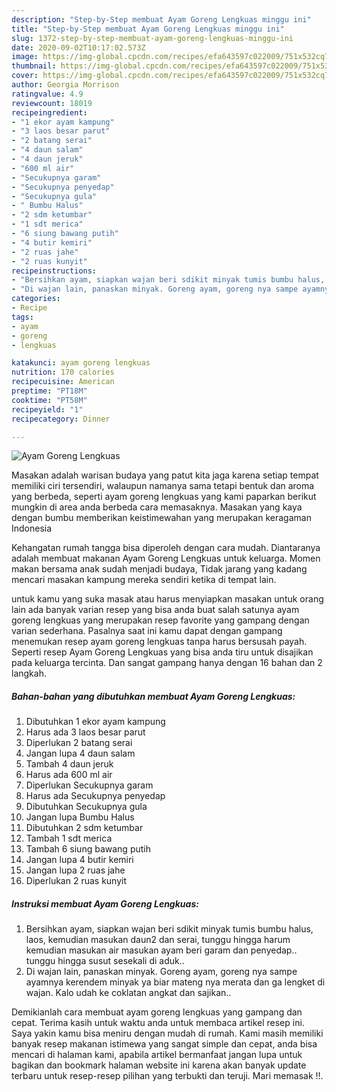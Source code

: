 ```yaml
---
description: "Step-by-Step membuat Ayam Goreng Lengkuas minggu ini"
title: "Step-by-Step membuat Ayam Goreng Lengkuas minggu ini"
slug: 1372-step-by-step-membuat-ayam-goreng-lengkuas-minggu-ini
date: 2020-09-02T10:17:02.573Z
image: https://img-global.cpcdn.com/recipes/efa643597c022009/751x532cq70/ayam-goreng-lengkuas-foto-resep-utama.jpg
thumbnail: https://img-global.cpcdn.com/recipes/efa643597c022009/751x532cq70/ayam-goreng-lengkuas-foto-resep-utama.jpg
cover: https://img-global.cpcdn.com/recipes/efa643597c022009/751x532cq70/ayam-goreng-lengkuas-foto-resep-utama.jpg
author: Georgia Morrison
ratingvalue: 4.9
reviewcount: 18019
recipeingredient:
- "1 ekor ayam kampung"
- "3 laos besar parut"
- "2 batang serai"
- "4 daun salam"
- "4 daun jeruk"
- "600 ml air"
- "Secukupnya garam"
- "Secukupnya penyedap"
- "Secukupnya gula"
- " Bumbu Halus"
- "2 sdm ketumbar"
- "1 sdt merica"
- "6 siung bawang putih"
- "4 butir kemiri"
- "2 ruas jahe"
- "2 ruas kunyit"
recipeinstructions:
- "Bersihkan ayam, siapkan wajan beri sdikit minyak tumis bumbu halus, laos, kemudian masukan daun2 dan serai, tunggu hingga harum kemudian masukan air masukan ayam beri garam dan penyedap.. tunggu hingga susut sesekali di aduk.."
- "Di wajan lain, panaskan minyak. Goreng ayam, goreng nya sampe ayamnya kerendem minyak ya biar mateng nya merata dan ga lengket di wajan. Kalo udah ke coklatan angkat dan sajikan.."
categories:
- Recipe
tags:
- ayam
- goreng
- lengkuas

katakunci: ayam goreng lengkuas 
nutrition: 170 calories
recipecuisine: American
preptime: "PT18M"
cooktime: "PT58M"
recipeyield: "1"
recipecategory: Dinner

---
```



![Ayam Goreng Lengkuas](https://img-global.cpcdn.com/recipes/efa643597c022009/751x532cq70/ayam-goreng-lengkuas-foto-resep-utama.jpg)

Masakan adalah warisan budaya yang patut kita jaga karena setiap tempat memiliki ciri tersendiri, walaupun namanya sama tetapi bentuk dan aroma yang berbeda, seperti ayam goreng lengkuas yang kami paparkan berikut mungkin di area anda berbeda cara memasaknya. Masakan yang kaya dengan bumbu memberikan keistimewahan yang merupakan keragaman Indonesia



Kehangatan rumah tangga bisa diperoleh dengan cara mudah. Diantaranya adalah membuat makanan Ayam Goreng Lengkuas untuk keluarga. Momen makan bersama anak sudah menjadi budaya, Tidak jarang yang kadang mencari masakan kampung mereka sendiri ketika di tempat lain.

untuk kamu yang suka masak atau harus menyiapkan masakan untuk orang lain ada banyak varian resep yang bisa anda buat salah satunya ayam goreng lengkuas yang merupakan resep favorite yang gampang dengan varian sederhana. Pasalnya saat ini kamu dapat dengan gampang menemukan resep ayam goreng lengkuas tanpa harus bersusah payah.
Seperti resep Ayam Goreng Lengkuas yang bisa anda tiru untuk disajikan pada keluarga tercinta. Dan sangat gampang hanya dengan 16 bahan dan 2 langkah.


<!--inarticleads1-->

##### Bahan-bahan yang dibutuhkan membuat Ayam Goreng Lengkuas:

1. Dibutuhkan 1 ekor ayam kampung
1. Harus ada 3 laos besar parut
1. Diperlukan 2 batang serai
1. Jangan lupa 4 daun salam
1. Tambah 4 daun jeruk
1. Harus ada 600 ml air
1. Diperlukan Secukupnya garam
1. Harus ada Secukupnya penyedap
1. Dibutuhkan Secukupnya gula
1. Jangan lupa  Bumbu Halus
1. Dibutuhkan 2 sdm ketumbar
1. Tambah 1 sdt merica
1. Tambah 6 siung bawang putih
1. Jangan lupa 4 butir kemiri
1. Jangan lupa 2 ruas jahe
1. Diperlukan 2 ruas kunyit




<!--inarticleads2-->

##### Instruksi membuat  Ayam Goreng Lengkuas:

1. Bersihkan ayam, siapkan wajan beri sdikit minyak tumis bumbu halus, laos, kemudian masukan daun2 dan serai, tunggu hingga harum kemudian masukan air masukan ayam beri garam dan penyedap.. tunggu hingga susut sesekali di aduk..
1. Di wajan lain, panaskan minyak. Goreng ayam, goreng nya sampe ayamnya kerendem minyak ya biar mateng nya merata dan ga lengket di wajan. Kalo udah ke coklatan angkat dan sajikan..




Demikianlah cara membuat ayam goreng lengkuas yang gampang dan cepat. Terima kasih untuk waktu anda untuk membaca artikel resep ini. Saya yakin kamu bisa meniru dengan mudah di rumah. Kami masih memiliki banyak resep makanan istimewa yang sangat simple dan cepat, anda bisa mencari di halaman kami, apabila artikel bermanfaat jangan lupa untuk bagikan dan bookmark halaman website ini karena akan banyak update terbaru untuk resep-resep pilihan yang terbukti dan teruji. Mari memasak !!. 
